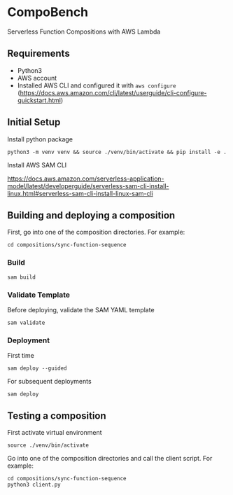 # CompoBench

Serverless Function Compositions with AWS Lambda

## Requirements
- Python3
- AWS account
- Installed AWS CLI and configured it with `aws configure` (https://docs.aws.amazon.com/cli/latest/userguide/cli-configure-quickstart.html)

## Initial Setup
Install python package
```
python3 -m venv venv && source ./venv/bin/activate && pip install -e .
```

Install AWS SAM CLI

https://docs.aws.amazon.com/serverless-application-model/latest/developerguide/serverless-sam-cli-install-linux.html#serverless-sam-cli-install-linux-sam-cli

## Building and deploying a composition

First, go into one of the composition directories. For example:

```
cd compositions/sync-function-sequence
```

### Build
```
sam build
```

### Validate Template
Before deploying, validate the SAM YAML template
```
sam validate
```

### Deployment
First time
```
sam deploy --guided
```

For subsequent deployments
```
sam deploy
```

## Testing a composition
First activate virtual environment

```
source ./venv/bin/activate
```

Go into one of the composition directories and call the client script. For example:
```
cd compositions/sync-function-sequence
python3 client.py
```
